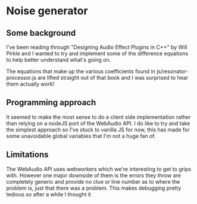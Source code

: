 # Noise generator

## Some background

I've been reading through "Designing Audio Effect Plugins in C++" by Will Pirkle and I wanted to try and implement some of the difference equations to help better understand what's going on.

The equations that make up the various coefficients found in js/resonator-processor.js are lifted straight out of that book and I was surprised to hear them actually work!

## Programming approach

It seemed to make the most sense to do a client side implementation rather than relying on a nodeJS port of the WebAudio API. 
I do like to try and take the simplest approach so I've stuck to vanilla JS for now, this has made for some unavoidable global variables that I'm not a huge fan of. 

## Limitations

The WebAudio API uses webworkers which we're interesting to get to grips with. However one major downside of them is the errors they throw are completely generic and provide no clue or line number as to where the problem is, just that there was a problem. This makes debugging pretty tedious so after a while I thought it

